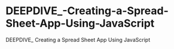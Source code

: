 # DEEPDIVE_-Creating-a-Spread-Sheet-App-Using-JavaScript
DEEPDIVE_ Creating a Spread Sheet App Using JavaScript
